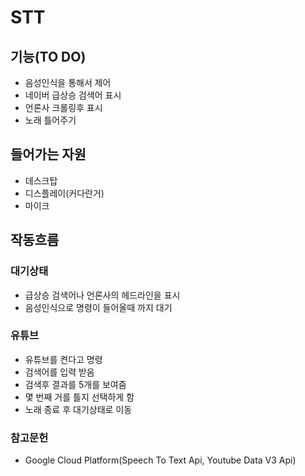 # STT

## 기능(TO DO)
- 음성인식을 통해서 제어
- 네이버 급상승 검색어 표시
- 언론사 크롤링후 표시
- 노래 틀어주기

## 들어가는 자원
- 데스크탑
- 디스플레이(커다란거)
- 마이크

## 작동흐름
### 대기상태
- 급상승 검색어나 언론사의 헤드라인을 표시
- 음성인식으로 명령이 들어올때 까지 대기
### 유튜브
- 유튜브를 켠다고 명령
- 검색어를 입력 받음
- 검색후 결과를 5개를 보여줌
- 몇 번째 거를 틀지 선택하게 함
- 노래 종료 후 대기상태로 이동

### 참고문헌
- Google Cloud Platform(Speech To Text Api, Youtube Data V3 Api)
